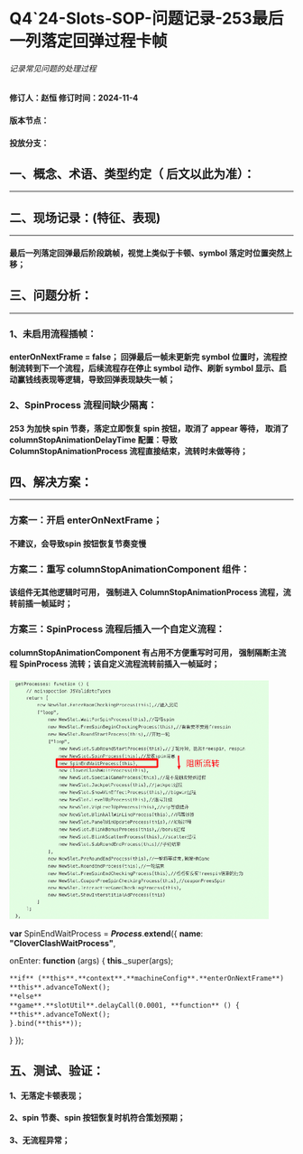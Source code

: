 # Q4\`24-Slots-SOP-问题记录-253最后一列落定回弹过程卡帧

###### *记录常见问题的处理过程*

#### 修订人：赵恒	 	修订时间：2024-11-4

#### 版本节点：

#### 投放分支：

## 一、概念、术语、类型约定（ 后文以此为准）：

---

## 二、现场记录：(特征、表现)

---

#### 最后一列落定回弹最后阶段跳帧，视觉上类似于卡顿、symbol 落定时位置突然上移；

## 三、问题分析：

---

### 1、未启用流程插帧：

#### enterOnNextFrame \= false； 回弹最后一帧未更新完 symbol 位置时，流程控制流转到下一个流程，后续流程存在停止 symbol 动作、刷新 symbol 显示、启动赢钱线表现等逻辑，导致回弹表现缺失一帧；

### 2、SpinProcess 流程间缺少隔离：

#### 253 为加快 spin 节奏，落定立即恢复 spin 按钮，取消了 appear 等待， 取消了columnStopAnimationDelayTime 配置：导致 ColumnStopAnimationProcess 流程直接结束，流转时未做等待；

## 四、解决方案：

---

### 方案一：开启 enterOnNextFrame；

#### 不建议，会导致spin 按钮恢复节奏变慢

### 方案二：重写 columnStopAnimationComponent 组件：

#### 该组件无其他逻辑时可用， 强制进入 ColumnStopAnimationProcess 流程，流转前插一帧延时；

### 方案三：SpinProcess 流程后插入一个自定义流程：

#### columnStopAnimationComponent 有占用不方便重写时可用， 强制隔断主流程 SpinProcess 流转；该自定义流程流转前插入一帧延时；

![image1](/assets/cca24d92d22cc67b3f9185877b8b45f9.png)

**var** SpinEndWaitProcess \= ***Process***.**extend**({
   **name**: **"CloverClashWaitProcess"**,

   onEnter: **function** (args) {
    **this**.\_super(args);

    **if** (**this**.**context**.**machineConfig**.**enterOnNextFrame**)
    **this**.advanceToNext();
    **else**
    **game**.**slotUtil**.delayCall(0.0001, **function** () {
    **this**.advanceToNext();
    }.bind(**this**));
   }
});

## 五、测试、验证：

#### 1、无落定卡顿表现；

#### 2、spin 节奏、spin 按钮恢复时机符合策划预期；

#### 3、无流程异常；
